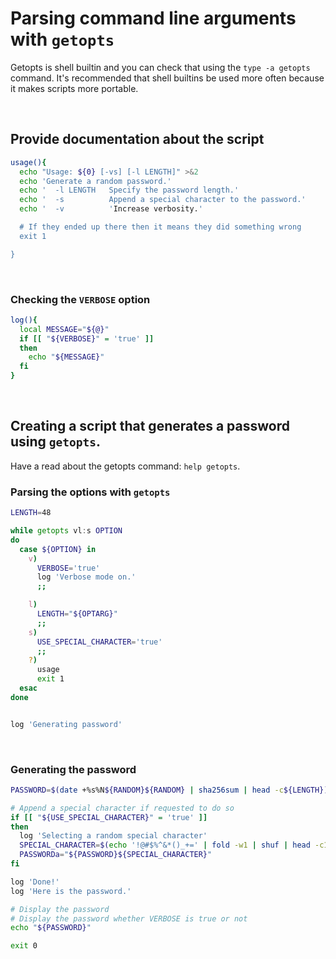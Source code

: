 # Parsing command line arguments with ```getopts```
Getopts is shell builtin and you can check that using the ```type -a getopts``` command. It's recommended that shell builtins be used more often because it makes scripts more portable.

<br/>

## Provide documentation about the script

```bash
usage(){
  echo "Usage: ${0} [-vs] [-l LENGTH]" >&2
  echo 'Generate a random password.'
  echo '  -l LENGTH   Specify the password length.'
  echo '  -s          Append a special character to the password.'
  echo '  -v          'Increase verbosity.'

  # If they ended up there then it means they did something wrong
  exit 1

}
``` 

<br/>

### Checking the ```VERBOSE``` option
```bash
log(){
  local MESSAGE="${@}"
  if [[ "${VERBOSE}" = 'true' ]]
  then
    echo "${MESSAGE}"
  fi
}

```

<br/>

## Creating a script that generates a password using ```getopts```.

Have a read about the getopts command: ```help getopts```.


### Parsing the options with ```getopts```
```bash
LENGTH=48

while getopts vl:s OPTION
do 
  case ${OPTION} in
    v)
      VERBOSE='true'
      log 'Verbose mode on.'
      ;;

    l)
      LENGTH="${OPTARG}"
      ;;
    s)
      USE_SPECIAL_CHARACTER='true'
      ;;
    ?)
      usage
      exit 1
  esac
done


log 'Generating password'

```

<br/>


### Generating the password
```bash
PASSWORD=$(date +%s%N${RANDOM}${RANDOM} | sha256sum | head -c${LENGTH})

# Append a special character if requested to do so
if [[ "${USE_SPECIAL_CHARACTER}" = 'true' ]]
then
  log 'Selecting a random special character'
  SPECIAL_CHARACTER=$(echo '!@#$%^&*()_+=' | fold -w1 | shuf | head -c1)
  PASSWORDa="${PASSWORD}${SPECIAL_CHARACTER}"
fi

log 'Done!'
log 'Here is the password.'

# Display the password
# Display the password whether VERBOSE is true or not
echo "${PASSWORD}"

exit 0

```


